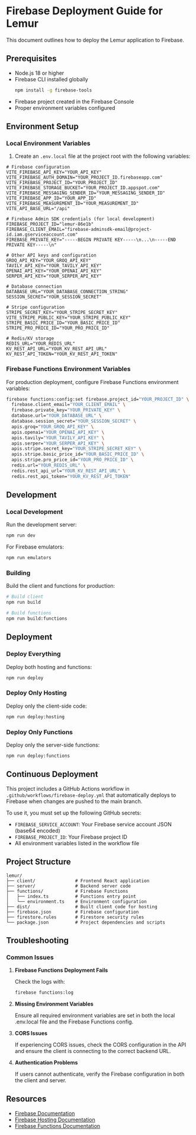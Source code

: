 # Firebase Deployment Guide for Lemur

This document outlines how to deploy the Lemur application to Firebase.

## Prerequisites

- Node.js 18 or higher
- Firebase CLI installed globally
  ```bash
  npm install -g firebase-tools
  ```
- Firebase project created in the Firebase Console
- Proper environment variables configured

## Environment Setup

### Local Environment Variables

1. Create an `.env.local` file at the project root with the following variables:

```
# Firebase configuration
VITE_FIREBASE_API_KEY="YOUR_API_KEY"
VITE_FIREBASE_AUTH_DOMAIN="YOUR_PROJECT_ID.firebaseapp.com"
VITE_FIREBASE_PROJECT_ID="YOUR_PROJECT_ID"
VITE_FIREBASE_STORAGE_BUCKET="YOUR_PROJECT_ID.appspot.com"
VITE_FIREBASE_MESSAGING_SENDER_ID="YOUR_MESSAGING_SENDER_ID"
VITE_FIREBASE_APP_ID="YOUR_APP_ID"
VITE_FIREBASE_MEASUREMENT_ID="YOUR_MEASUREMENT_ID"
VITE_API_BASE_URL="/api"

# Firebase Admin SDK credentials (for local development)
FIREBASE_PROJECT_ID="lemur-86e1b"
FIREBASE_CLIENT_EMAIL="firebase-adminsdk-email@project-id.iam.gserviceaccount.com"
FIREBASE_PRIVATE_KEY="-----BEGIN PRIVATE KEY-----\n...\n-----END PRIVATE KEY-----\n"

# Other API keys and configuration
GROQ_API_KEY="YOUR_GROQ_API_KEY"
TAVILY_API_KEY="YOUR_TAVILY_API_KEY"
OPENAI_API_KEY="YOUR_OPENAI_API_KEY"
SERPER_API_KEY="YOUR_SERPER_API_KEY"

# Database connection
DATABASE_URL="YOUR_DATABASE_CONNECTION_STRING"
SESSION_SECRET="YOUR_SESSION_SECRET"

# Stripe configuration
STRIPE_SECRET_KEY="YOUR_STRIPE_SECRET_KEY"
VITE_STRIPE_PUBLIC_KEY="YOUR_STRIPE_PUBLIC_KEY"
STRIPE_BASIC_PRICE_ID="YOUR_BASIC_PRICE_ID"
STRIPE_PRO_PRICE_ID="YOUR_PRO_PRICE_ID"

# Redis/KV storage
REDIS_URL="YOUR_REDIS_URL"
KV_REST_API_URL="YOUR_KV_REST_API_URL"
KV_REST_API_TOKEN="YOUR_KV_REST_API_TOKEN"
```

### Firebase Functions Environment Variables

For production deployment, configure Firebase Functions environment variables:

```bash
firebase functions:config:set firebase.project_id="YOUR_PROJECT_ID" \
  firebase.client_email="YOUR_CLIENT_EMAIL" \
  firebase.private_key="YOUR_PRIVATE_KEY" \
  database.url="YOUR_DATABASE_URL" \
  database.session_secret="YOUR_SESSION_SECRET" \
  apis.groq="YOUR_GROQ_API_KEY" \
  apis.openai="YOUR_OPENAI_API_KEY" \
  apis.tavily="YOUR_TAVILY_API_KEY" \
  apis.serper="YOUR_SERPER_API_KEY" \
  apis.stripe.secret_key="YOUR_STRIPE_SECRET_KEY" \
  apis.stripe.basic_price_id="YOUR_BASIC_PRICE_ID" \
  apis.stripe.pro_price_id="YOUR_PRO_PRICE_ID" \
  redis.url="YOUR_REDIS_URL" \
  redis.rest_api_url="YOUR_KV_REST_API_URL" \
  redis.rest_api_token="YOUR_KV_REST_API_TOKEN"
```

## Development

### Local Development

Run the development server:

```bash
npm run dev
```

For Firebase emulators:

```bash
npm run emulators
```

### Building

Build the client and functions for production:

```bash
# Build client
npm run build

# Build functions
npm run build:functions
```

## Deployment

### Deploy Everything

Deploy both hosting and functions:

```bash
npm run deploy
```

### Deploy Only Hosting

Deploy only the client-side code:

```bash
npm run deploy:hosting
```

### Deploy Only Functions

Deploy only the server-side functions:

```bash
npm run deploy:functions
```

## Continuous Deployment

This project includes a GitHub Actions workflow in `.github/workflows/firebase-deploy.yml` that automatically deploys to Firebase when changes are pushed to the main branch.

To use it, you must set up the following GitHub secrets:

- `FIREBASE_SERVICE_ACCOUNT`: Your Firebase service account JSON (base64 encoded)
- `FIREBASE_PROJECT_ID`: Your Firebase project ID
- All environment variables listed in the workflow file

## Project Structure

```
lemur/
├── client/               # Frontend React application
├── server/               # Backend server code
├── functions/            # Firebase Functions
│   ├── index.ts          # Functions entry point
│   └── environment.ts    # Environment configuration
├── dist/                 # Built client code for hosting
├── firebase.json         # Firebase configuration
├── firestore.rules       # Firestore security rules
└── package.json          # Project dependencies and scripts
```

## Troubleshooting

### Common Issues

1. **Firebase Functions Deployment Fails**
   
   Check the logs with:
   ```bash
   firebase functions:log
   ```

2. **Missing Environment Variables**
   
   Ensure all required environment variables are set in both the local .env.local file and the Firebase Functions config.

3. **CORS Issues**
   
   If experiencing CORS issues, check the CORS configuration in the API and ensure the client is connecting to the correct backend URL.

4. **Authentication Problems**
   
   If users cannot authenticate, verify the Firebase configuration in both the client and server.

## Resources

- [Firebase Documentation](https://firebase.google.com/docs)
- [Firebase Hosting Documentation](https://firebase.google.com/docs/hosting)
- [Firebase Functions Documentation](https://firebase.google.com/docs/functions)